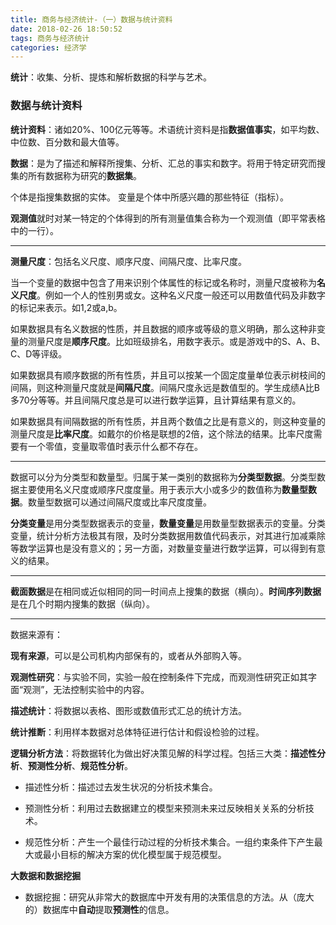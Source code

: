 ```yaml
---
title: 商务与经济统计-（一）数据与统计资料
date: 2018-02-26 18:50:52
tags: 商务与经济统计
categories: 经济学
---
```


**统计**：收集、分析、提炼和解析数据的科学与艺术。

### 数据与统计资料

**统计资料**：诸如20%、100亿元等等。术语统计资料是指**数据值事实**，如平均数、中位数、百分数和最大值等。

**数据**：是为了描述和解释所搜集、分析、汇总的事实和数字。将用于特定研究而搜集的所有数据称为研究的**数据集**。

<!--more-->

个体是指搜集数据的实体。
变量是个体中所感兴趣的那些特征（指标）。

**观测值**就时对某一特定的个体得到的所有测量值集合称为一个观测值（即平常表格中的一行）。

---

**测量尺度**：包括名义尺度、顺序尺度、间隔尺度、比率尺度。

当一个变量的数据中包含了用来识别个体属性的标记或名称时，测量尺度被称为**名义尺度**。例如一个人的性别男或女。这种名义尺度一般还可以用数值代码及非数字的标记来表示。如1,2或a,b。

如果数据具有名义数据的性质，并且数据的顺序或等级的意义明确，那么这种非变量的测量尺度是**顺序尺度**。比如班级排名，用数字表示。或是游戏中的S、A、B、C、D等评级。

如果数据具有顺序数据的所有性质，并且可以按某一个固定度量单位表示树枝间的间隔，则这种测量尺度就是**间隔尺度**。间隔尺度永远是数值型的。学生成绩A比B多70分等等。并且间隔尺度总是可以进行数学运算，且计算结果有意义的。

如果数据具有间隔数据的所有性质，并且两个数值之比是有意义的，则这种变量的测量尺度是**比率尺度**。如戴尔的价格是联想的2倍，这个除法的结果。比率尺度需要有一个零值，变量取零值时表示什么都不存在。

---
数据可以分为分类型和数量型。归属于某一类别的数据称为**分类型数据**。分类型数据主要使用名义尺度或顺序尺度度量。用于表示大小或多少的数值称为**数量型数据**。数量型数据可以通过间隔尺度或比率尺度度量。

**分类变量**是用分类型数据表示的变量，**数量变量**是用数量型数据表示的变量。分类变量，统计分析方法极其有限，及时分类数据用数值代码表示，对其进行加减乘除等数学运算也是没有意义的；另一方面，对数量变量进行数学运算，可以得到有意义的结果。

---
**截面数据**是在相同或近似相同的同一时间点上搜集的数据（横向）。**时间序列数据**是在几个时期内搜集的数据（纵向）。

---
数据来源有：

**现有来源**，可以是公司机构内部保有的，或者从外部购入等。

**观测性研究**：与实验不同，实验一般在控制条件下完成，而观测性研究正如其字面“观测”，无法控制实验中的内容。

**描述统计**：将数据以表格、图形或数值形式汇总的统计方法。

**统计推断**：利用样本数据对总体特征进行估计和假设检验的过程。

**逻辑分析方法**：将数据转化为做出好决策见解的科学过程。包括三大类：**描述性分析**、**预测性分析**、**规范性分析**。
- 描述性分析：描述过去发生状况的分析技术集合。
    
- 预测性分析：利用过去数据建立的模型来预测未来过反映相关关系的分析技术。
    
- 规范性分析：产生一个最佳行动过程的分析技术集合。一组约束条件下产生最大或最小目标的解决方案的优化模型属于规范模型。

**大数据和数据挖掘**

- 数据挖掘：研究从非常大的数据库中开发有用的决策信息的方法。从（庞大的）数据库中**自动**提取**预测性**的信息。